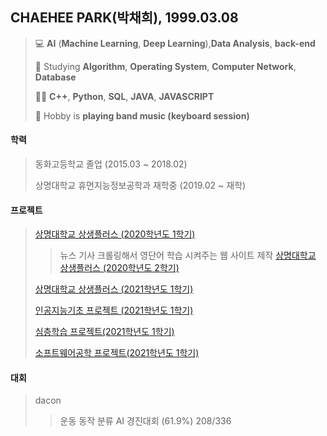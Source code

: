 ## CHAEHEE PARK(박채희), 1999.03.08
> 💻 **AI** (**Machine Learning**, **Deep Learning**),**Data Analysis**, **back-end**
> 
> 📝 Studying **Algorithm**, **Operating System**, **Computer Network**, **Database**
> 
> 👩‍💻 **C++**, **Python**, **SQL**, **JAVA**, **JAVASCRIPT**
> 
> 🎹  Hobby is **playing band music (keyboard session)**


#### 학력  
>동화고등학교 졸업 (2015.03 ~ 2018.02) 
>
>상명대학교 휴먼지능정보공학과 재학중 (2019.02 ~ 재학)



#### 프로젝트
>[상명대학교 상생플러스 (2020학년도 1학기)](http://github.com/ChaeheePark/LEWA)
>> 뉴스 기사 크롤링해서 영단어 학습 시켜주는 웹 사이트 제작
>[상명대학교 상생플러스 (2020학년도 2학기)](https://github.com/ChaeheePark/DATA_IS_FUTURE)
>
>[상명대학교 상생플러스 (2021학년도 1학기)](https://github.com/ChaeheePark/commercial_analysis)
>
>[인공지능기초 프로젝트 (2021학년도 1학기)](http://github.com/ChaeheePark/SMUS)
>> 
>[심층학습 프로젝트(2021학년도 1학기)](http://github.com/ChaeheePark)
>>
>[소프트웨어공학 프로젝트(2021학년도 1학기)](http://github.com/ChaeheePark)


#### 대회
>dacon
>>운동 동작 분류 AI 경진대회 (61.9%) 208/336
